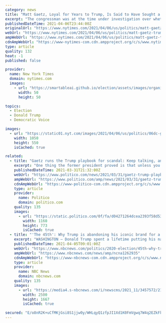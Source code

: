 ```yaml
---
category: news
title: "Matt Gaetz, Loyal for Years to Trump, Is Said to Have Sought a Blanket Pardon"
excerpt: "The congressman was at the time under investigation over whether he violated sex trafficking laws, though it was unclear what he knew of the inquiry."
publishedDateTime: 2021-04-06T23:44:00Z
originalUrl: "https://www.nytimes.com/2021/04/06/us/politics/matt-gaetz-trump-pardon.html"
webUrl: "https://www.nytimes.com/2021/04/06/us/politics/matt-gaetz-trump-pardon.html"
ampWebUrl: "https://www.nytimes.com/2021/04/06/us/politics/matt-gaetz-trump-pardon.amp.html"
cdnAmpWebUrl: "https://www-nytimes-com.cdn.ampproject.org/c/s/www.nytimes.com/2021/04/06/us/politics/matt-gaetz-trump-pardon.amp.html"
type: article
quality: 132
heat: -1
published: false

provider:
  name: New York Times
  domain: nytimes.com
  images:
    - url: "https://smartableai.github.io/election/assets/images/organizations/nytimes.com-50x50.jpg"
      width: 50
      height: 50

topics:
  - Election
  - Donald Trump
  - Democratic Voice

images:
  - url: "https://static01.nyt.com/images/2021/04/06/us/politics/06dc-gaetz/merlin_170263383_ddfd807b-d425-43c9-8240-3a567e3fc04f-facebookJumbo.jpg"
    width: 1050
    height: 550
    isCached: true

related:
  - title: "Gaetz runs the Trump playbook for scandal: Keep talking, and talking"
    excerpt: "One thing the former president proved is that unless you're Donald Trump and sit in the White House, his strategy doesn't work as well."
    publishedDateTime: 2021-03-31T21:32:00Z
    webUrl: "https://www.politico.com/news/2021/03/31/gaetz-trump-playbook-scandal-478740"
    ampWebUrl: "https://www.politico.com/amp/news/2021/03/31/gaetz-trump-playbook-scandal-478740"
    cdnAmpWebUrl: "https://www-politico-com.cdn.ampproject.org/c/s/www.politico.com/amp/news/2021/03/31/gaetz-trump-playbook-scandal-478740"
    type: article
    provider:
      name: Politico
      domain: politico.com
    quality: 135
    images:
      - url: "https://static.politico.com/0f/fa/d04271264dcea2393f58d534ba8d/210331-gaetz-getty-773.jpg"
        width: 1160
        height: 773
        isCached: true
  - title: "'The 45th': Why Trump is abandoning his iconic brand for a number"
    excerpt: "WASHINGTON — Donald Trump spent a lifetime putting his name on steaks to skyscrapers to stimulus checks, but now, the former president appears to be replacing the gold-plated surname with a number: 45. Last week, the 45th president launched his new ..."
    publishedDateTime: 2021-04-05T09:01:00Z
    webUrl: "https://www.nbcnews.com/politics/2020-election/45th-why-trump-abandoning-his-iconic-brand-number-n1262935"
    ampWebUrl: "https://www.nbcnews.com/news/amp/ncna1262935"
    cdnAmpWebUrl: "https://www-nbcnews-com.cdn.ampproject.org/c/s/www.nbcnews.com/news/amp/ncna1262935"
    type: article
    provider:
      name: NBC News
      domain: nbcnews.com
    quality: 135
    images:
      - url: "https://media4.s-nbcnews.com/i/newscms/2021_11/3457572/210317-donald-trump-se-527p_03c9a81eb2ae8d70b4f979b6ea4c8f08.jpg"
        width: 2500
        height: 1667
        isCached: true

secured: "E/o8nR2K+uCfMKjGsi8S1jjw0y/WHLqyQ1zfpJI1Xd1K0FmVgwq7W4q2EZkFkTWspoXUNr6ilPKGpl6L1KlUEcLQllUWriH/63NysEhzBFfl+NZMFdk9ElK7BltsjbJSrcEKYdX0DspZp75QoekX9i4zc2IqpS/4OzGuKQW95lrwac+NBbIHSyz8C/OD3QQtgd4o5thRdJ/fwXTAiQsMJCPpCDNeGiZLhcGltq0Gej2tCnHCx428OTioB4p8VQvdBQrO+WkInlgJLmw+AEG+Z7ibFrSqbvrlS5fxCbxtTNFIPKnxE2uHYKxBRn//7udwetnEiBIlMgvgIh1qDr6dj3ubH0e9suGx8GteIYxvW64=;tT/801kbKnsY9F9C/FEldw=="
---
```


